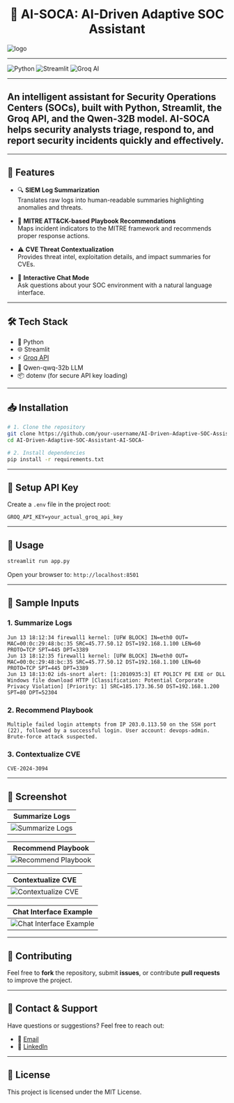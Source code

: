 <h1 align="center"> 🧠 AI-SOCA: AI-Driven Adaptive SOC Assistant </h1>

![logo](https://github.com/user-attachments/assets/c93495d6-320d-4490-99df-d9fded99f496)

---
![Python](https://img.shields.io/badge/Python-3.9%2B-blueviolet) ![Streamlit](https://img.shields.io/badge/Streamlit-1.25%2B-brightgreen) ![Groq AI](https://img.shields.io/badge/Groq%20AI-Powered-blue)

---

## An intelligent assistant for Security Operations Centers (SOCs), built with **Python**, **Streamlit**, the **Groq API**, and the **Qwen-32B** model. AI-SOCA helps security analysts triage, respond to, and report security incidents quickly and effectively.

---

## 🚀 Features

- 🔍 **SIEM Log Summarization**  
  Translates raw logs into human-readable summaries highlighting anomalies and threats.

- 📖 **MITRE ATT&CK-based Playbook Recommendations**  
  Maps incident indicators to the MITRE framework and recommends proper response actions.

- ⚠️ **CVE Threat Contextualization**  
  Provides threat intel, exploitation details, and impact summaries for CVEs.

- 💬 **Interactive Chat Mode**  
  Ask questions about your SOC environment with a natural language interface.

---

## 🛠️ Tech Stack

- 🐍 Python  
- 🌐 Streamlit  
- ⚡ [Groq API](https://groq.com/)  
- 🧠 Qwen-qwq-32b LLM  
- 📦 dotenv (for secure API key loading)

---

## 📥 Installation

```bash
# 1. Clone the repository
git clone https://github.com/your-username/AI-Driven-Adaptive-SOC-Assistant-AI-SOCA-.git
cd AI-Driven-Adaptive-SOC-Assistant-AI-SOCA-

# 2. Install dependencies
pip install -r requirements.txt
````

---

## 🔐 Setup API Key

Create a `.env` file in the project root:

```env
GROQ_API_KEY=your_actual_groq_api_key
```

---

## 🧪 Usage

```bash
streamlit run app.py
```

Open your browser to: `http://localhost:8501`

---

## 🧾 Sample Inputs

### 1. Summarize Logs

```text
Jun 13 18:12:34 firewall1 kernel: [UFW BLOCK] IN=eth0 OUT= MAC=00:0c:29:48:bc:35 SRC=45.77.50.12 DST=192.168.1.100 LEN=60 PROTO=TCP SPT=445 DPT=3389
Jun 13 18:12:35 firewall1 kernel: [UFW BLOCK] IN=eth0 OUT= MAC=00:0c:29:48:bc:35 SRC=45.77.50.12 DST=192.168.1.100 LEN=60 PROTO=TCP SPT=445 DPT=3389
Jun 13 18:13:02 ids-snort alert: [1:2010935:3] ET POLICY PE EXE or DLL Windows file download HTTP [Classification: Potential Corporate Privacy Violation] [Priority: 1] SRC=185.173.36.50 DST=192.168.1.200 SPT=80 DPT=52304
```

### 2. Recommend Playbook

```text
Multiple failed login attempts from IP 203.0.113.50 on the SSH port (22), followed by a successful login. User account: devops-admin.
Brute-force attack suspected.
```

### 3. Contextualize CVE

```text
CVE-2024-3094
```

---

## 📸 Screenshot

| **Summarize Logs** |
|--------------------------------------------------------------------------------------------------|
|![Summarize Logs](https://github.com/user-attachments/assets/18a40d5f-8077-4768-b3cb-3edac79600cc)|

| **Recommend Playbook** |
|------------------------------------------------------------------------------------------------------|
|![Recommend Playbook](https://github.com/user-attachments/assets/1e96ce4e-0d67-4819-ac5d-243654c47c91)|

| **Contextualize CVE** |
|-----------------------------------------------------------------------------------------------------|
|![Contextualize CVE](https://github.com/user-attachments/assets/be916638-765e-47a9-b3ec-03b882fdffe1)|

| **Chat Interface Example** |
|----------------------------------------------------------------------------------------------------------|
|![Chat Interface Example](https://github.com/user-attachments/assets/2341203b-54fb-4dd0-bf40-6e1a773ff6f6)|


---

## 🤝 Contributing
Feel free to **fork** the repository, submit **issues**, or contribute **pull requests** to improve the project.

---

## 🔗 Contact & Support
Have questions or suggestions? Feel free to reach out:

- 📧 [Email](mailto:gauravghandat12@gmail.com)
- 💼 [LinkedIn](www.linkedin.com/in/gaurav-ghandat-68a5a22b4)
---

## 📄 License

This project is licensed under the MIT License.



